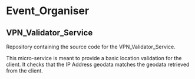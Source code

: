 # Event_Organiser

## VPN_Validator_Service
Repository containing the source code for the VPN_Validator_Service.

This micro-service is meant to provide a basic location validation for the client. It checks that the IP Address geodata matches the geodata retrieved from the client.